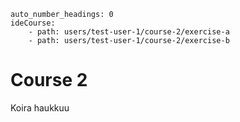 ```
auto_number_headings: 0
ideCourse:
    - path: users/test-user-1/course-2/exercise-a
    - path: users/test-user-1/course-2/exercise-b
```

# Course 2

Koira haukkuu
